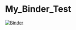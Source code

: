 # My_Binder_Test
[![Binder](https://mybinder.org/badge_logo.svg)](https://mybinder.org/v2/gh/Evozyne/My_Binder_Test/HEAD?filepath=My_Binder_Test.ipynb)
